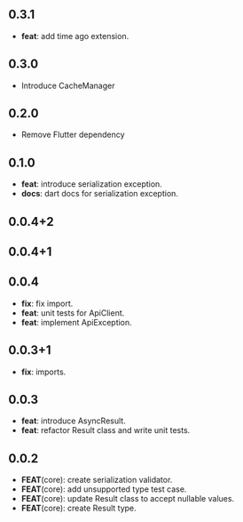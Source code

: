 ## 0.3.1

 - **feat**: add time ago extension.

## 0.3.0

- Introduce CacheManager

## 0.2.0

- Remove Flutter dependency

## 0.1.0

- **feat**: introduce serialization exception.
- **docs**: dart docs for serialization exception.

## 0.0.4+2

## 0.0.4+1

## 0.0.4

- **fix**: fix import.
- **feat**: unit tests for ApiClient.
- **feat**: implement ApiException.

## 0.0.3+1

- **fix**: imports.

## 0.0.3

- **feat**: introduce AsyncResult.
- **feat**: refactor Result class and write unit tests.

## 0.0.2

- **FEAT**(core): create serialization validator.
- **FEAT**(core): add unsupported type test case.
- **FEAT**(core): update Result class to accept nullable values.
- **FEAT**(core): create Result type.
